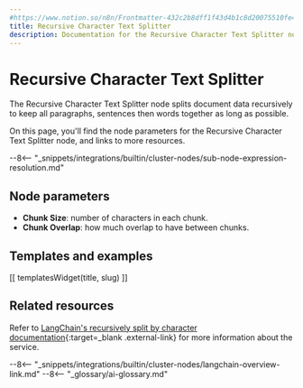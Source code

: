 ```yaml
---
#https://www.notion.so/n8n/Frontmatter-432c2b8dff1f43d4b1c8d20075510fe4
title: Recursive Character Text Splitter
description: Documentation for the Recursive Character Text Splitter node in n8n, a workflow automation platform. Includes details of operations and configuration, and links to examples and credentials information.
---
```


# Recursive Character Text Splitter

The Recursive Character Text Splitter node splits document data recursively to keep all paragraphs, sentences then words together as long as possible.

On this page, you'll find the node parameters for the Recursive Character Text Splitter node, and links to more resources.

--8<-- "_snippets/integrations/builtin/cluster-nodes/sub-node-expression-resolution.md"

## Node parameters

* **Chunk Size**: number of characters in each chunk.
* **Chunk Overlap**: how much overlap to have between chunks.

## Templates and examples

<!-- see https://www.notion.so/n8n/Pull-in-templates-for-the-integrations-pages-37c716837b804d30a33b47475f6e3780 -->
[[ templatesWidget(title, slug) ]]

## Related resources

Refer to [LangChain's recursively split by character documentation](https://js.langchain.com/docs/modules/data_connection/document_transformers/text_splitters/recursive_text_splitter){:target=_blank .external-link} for more information about the service.

--8<-- "_snippets/integrations/builtin/cluster-nodes/langchain-overview-link.md"
--8<-- "_glossary/ai-glossary.md"
